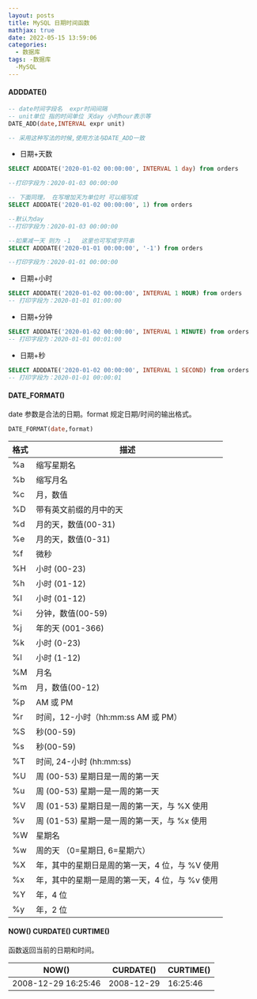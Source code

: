 ```yaml
---
layout: posts
title: MySQL 日期时间函数
mathjax: true
date: 2022-05-15 13:59:06
categories:
  - 数据库
tags: -数据库
  -MySQL
---
```


#### ADDDATE()

```sql
-- date时间字段名  expr时间间隔
-- unit单位 指的时间单位 天day 小时hour表示等
DATE_ADD(date,INTERVAL expr unit)

-- 采用这种写法的时候,使用方法与DATE_ADD一致
```

- 日期+天数

```sql
SELECT ADDDATE('2020-01-02 00:00:00', INTERVAL 1 day) from orders

--打印字段为：2020-01-03 00:00:00

-- 下面同理， 在写增加天为单位时 可以缩写成
SELECT ADDDATE('2020-01-02 00:00:00', 1) from orders

--默认为day
--打印字段为：2020-01-03 00:00:00

--如果减一天 则为 -1   这里也可写成字符串
SELECT ADDDATE('2020-01-01 00:00:00', '-1') from orders

--打印字段为：2020-01-01 00:00:00

```

- 日期+小时

```sql
SELECT ADDDATE('2020-01-02 00:00:00', INTERVAL 1 HOUR) from orders
-- 打印字段为：2020-01-01 01:00:00
```

- 日期+分钟

```sql
SELECT ADDDATE('2020-01-02 00:00:00', INTERVAL 1 MINUTE) from orders
-- 打印字段为：2020-01-01 00:01:00
```

- 日期+秒

```sql
SELECT ADDDATE('2020-01-02 00:00:00', INTERVAL 1 SECOND) from orders
-- 打印字段为：2020-01-01 00:00:01
```

#### DATE_FORMAT()

date 参数是合法的日期。format 规定日期/时间的输出格式。

```sql
DATE_FORMAT(date,format)
```

| 格式 | 描述                                           |
| ---- | ---------------------------------------------- |
| %a   | 缩写星期名                                     |
| %b   | 缩写月名                                       |
| %c   | 月，数值                                       |
| %D   | 带有英文前缀的月中的天                         |
| %d   | 月的天，数值(00-31)                            |
| %e   | 月的天，数值(0-31)                             |
| %f   | 微秒                                           |
| %H   | 小时 (00-23)                                   |
| %h   | 小时 (01-12)                                   |
| %I   | 小时 (01-12)                                   |
| %i   | 分钟，数值(00-59)                              |
| %j   | 年的天 (001-366)                               |
| %k   | 小时 (0-23)                                    |
| %l   | 小时 (1-12)                                    |
| %M   | 月名                                           |
| %m   | 月，数值(00-12)                                |
| %p   | AM 或 PM                                       |
| %r   | 时间，12-小时（hh:mm:ss AM 或 PM）             |
| %S   | 秒(00-59)                                      |
| %s   | 秒(00-59)                                      |
| %T   | 时间, 24-小时 (hh:mm:ss)                       |
| %U   | 周 (00-53) 星期日是一周的第一天                |
| %u   | 周 (00-53) 星期一是一周的第一天                |
| %V   | 周 (01-53) 星期日是一周的第一天，与 %X 使用    |
| %v   | 周 (01-53) 星期一是一周的第一天，与 %x 使用    |
| %W   | 星期名                                         |
| %w   | 周的天 （0=星期日, 6=星期六）                  |
| %X   | 年，其中的星期日是周的第一天，4 位，与 %V 使用 |
| %x   | 年，其中的星期一是周的第一天，4 位，与 %v 使用 |
| %Y   | 年，4 位                                       |
| %y   | 年，2 位                                       |

#### NOW() CURDATE() CURTIME()

函数返回当前的日期和时间。

| NOW()               | CURDATE()  | CURTIME() |
| ------------------- | ---------- | --------- |
| 2008-12-29 16:25:46 | 2008-12-29 | 16:25:46  |
